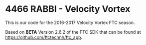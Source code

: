 # 4466 RABBI - Velocity Vortex

This is our code for the 2016-2017 Velocity Vortex FTC season.

Based on **BETA** Version 2.6.2 of the FTC SDK that can be found at https://github.com/ftctechnh/ftc_app.